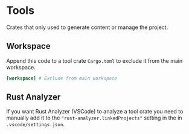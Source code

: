# Tools

Crates that only used to generate content or manage the project.

## Workspace

Append this code to a tool crate `Cargo.toml` to exclude it from the main workspace.

```toml
[workspace] # Exclude from main workspace
```

## Rust Analyzer

If you want Rust Analyzer (VSCode) to analyze a tool crate you need to manually add it to the 
`"rust-analyzer.linkedProjects"` setting in the  in `.vscode/settings.json`.
